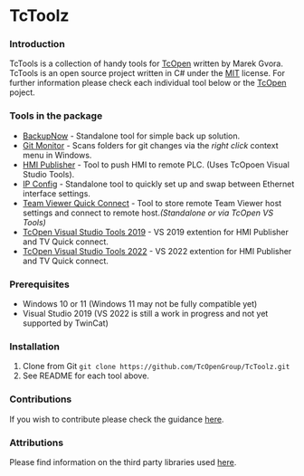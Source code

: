 # TcToolz



### Introduction

TcTools is a collection of handy tools for [TcOpen](https://github.com/TcOpenGroup/TcOpen) written by Marek Gvora. TcTools is an open source project written in C# under the [MIT](https://tldrlegal.com/license/mit-license) license. For further information please check each individual tool below or the  [TcOpen](https://github.com/TcOpenGroup/TcOpen) poject.

### Tools in the package
* [BackupNow](BackupNow/README.md) - Standalone tool for simple back up solution.
* [Git Monitor](GitMonitor/README.md) - Scans folders for git changes via the *right click* context menu in Windows.
* [HMI Publisher](HmiPublisher/README.md) - Tool to push HMI to remote PLC. (Uses TcOpoen Visual Studio Tools).
* [IP Config](IPCONFIG/README.md) - Standalone tool to quickly set up and swap between Ethernet interface settings.
* [Team Viewer Quick Connect](TeamViewerQuickConnect/README.md) - Tool to store remote Team Viewer host settings and connect to remote host.*(Standalone or via TcOpen VS Tools)*
* [TcOpen Visual Studio Tools 2019](TcOpen.VisualStudio.Tools2019/README.md) - VS 2019 extention for HMI Publisher and TV Quick connect.
* [TcOpen Visual Studio Tools 2022](TcOpen.VisualStudio.Tools2022/README.md) - VS 2022 extention for HMI Publisher and TV Quick connect. 



### Prerequisites
* Windows 10 or 11 (Windows 11 may not be fully compatible yet)
* Visual Studio 2019 (VS 2022 is still a work in progress and not yet supported by TwinCat)

### Installation
1. Clone from Git `git clone https://github.com/TcOpenGroup/TcToolz.git`
2. See README for each tool above.


### Contributions
If you wish to contribute please check the guidance [here](https://github.com/TcOpenGroup/TcOpen/blob/dev/CONTRIBUTING.md).

### Attributions

Please find information on the third party libraries used [here](notices.md).
